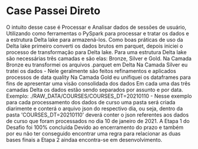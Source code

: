 # Case Passei Direto
 O intuito desse case é Processar e Analisar dados de sessões de usuário, Utilizando como ferramentas o PySpark para processar e tratar os dados e a estrutura Delta lake para armazená-los.
Como boas práticas de uso da Delta lake primeiro converti os dados brutos em parquet, depois iniciei o processo de transformação para Delta lake. Para uma estrutura Delta lake são necessárias três camadas e são elas: Bronze, Silver e Gold.
Na Camada Bronze eu transformei os arquivos .parquet em Delta 
Na Camada Silver eu tratei os dados - Nele geralmente são feitos refinamentos e aplicados processos de data quality 
Na Camada Gold eu unifiquei os dataframes para fins de apresentar uma visão consolidada dos dados
Em cada uma das três camadas Delta os dados estão sendo separados por assunto e por data. Exemplo: ./RAW_DATA/COURSES/COURSES_DT=20210110 - Nesse exemplo para cada processamento dos dados de curso uma pasta será criada diarimente e conterá o arquivo json do respectivo dia, ou seja, dentro da pasta 'COURSES_DT=20210110' deverá conter o json referentes aos dados de curso que foram processados no dia 10 de janeiro de 2021.
A Etapa 1 do Desafio foi 100% concluída 
Devido ao encerramento do prazo e também por eu não ter conseguido encontrar uma regra para relacionar as duas bases finais a Etapa 2 aindaa encontra-se em desenvolvimento.
